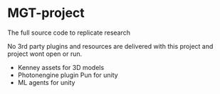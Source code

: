 # MGT-project
The full source code to replicate research

No 3rd party plugins and resources are delivered with this project and project wont open or run.
- Kenney assets for 3D models
- Photonengine plugin Pun for unity
- ML agents for unity
